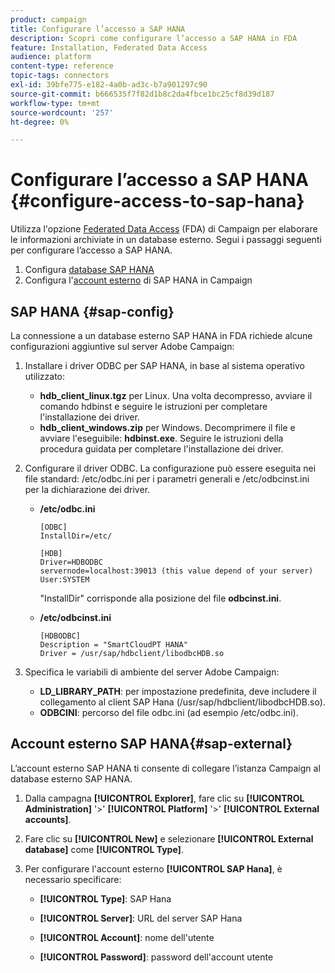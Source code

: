 ```yaml
---
product: campaign
title: Configurare l’accesso a SAP HANA
description: Scopri come configurare l’accesso a SAP HANA in FDA
feature: Installation, Federated Data Access
audience: platform
content-type: reference
topic-tags: connectors
exl-id: 39bfe775-e182-4a0b-ad3c-b7a901297c90
source-git-commit: b666535f7f82d1b8c2da4fbce1bc25cf8d39d187
workflow-type: tm+mt
source-wordcount: '257'
ht-degree: 0%

---
```


# Configurare l’accesso a SAP HANA {#configure-access-to-sap-hana}



Utilizza l&#39;opzione [Federated Data Access](../../installation/using/about-fda.md) (FDA) di Campaign per elaborare le informazioni archiviate in un database esterno. Segui i passaggi seguenti per configurare l’accesso a SAP HANA.

1. Configura [database SAP HANA](#sap-config)
1. Configura l&#39;[account esterno](#sap-external) di SAP HANA in Campaign

## SAP HANA {#sap-config}

La connessione a un database esterno SAP HANA in FDA richiede alcune configurazioni aggiuntive sul server Adobe Campaign:

1. Installare i driver ODBC per SAP HANA, in base al sistema operativo utilizzato:

   * **hdb_client_linux.tgz** per Linux. Una volta decompresso, avviare il comando hdbinst e seguire le istruzioni per completare l&#39;installazione dei driver.
   * **hdb_client_windows.zip** per Windows. Decomprimere il file e avviare l&#39;eseguibile: **hdbinst.exe**. Seguire le istruzioni della procedura guidata per completare l&#39;installazione dei driver.

1. Configurare il driver ODBC. La configurazione può essere eseguita nei file standard: /etc/odbc.ini per i parametri generali e /etc/odbcinst.ini per la dichiarazione dei driver.

   * **/etc/odbc.ini**

     ```
     [ODBC]
     InstallDir=/etc/
     
     [HDB]
     Driver=HDBODBC
     servernode=localhost:39013 (this value depend of your server)
     User:SYSTEM
     ```

     &quot;InstallDir&quot; corrisponde alla posizione del file **odbcinst.ini**.

   * **/etc/odbcinst.ini**

     ```
     [HDBODBC]
     Description = "SmartCloudPT HANA"
     Driver = /usr/sap/hdbclient/libodbcHDB.so
     ```

1. Specifica le variabili di ambiente del server Adobe Campaign:

   * **LD_LIBRARY_PATH**: per impostazione predefinita, deve includere il collegamento al client SAP Hana (/usr/sap/hdbclient/libodbcHDB.so).
   * **ODBCINI**: percorso del file odbc.ini (ad esempio /etc/odbc.ini).

## Account esterno SAP HANA{#sap-external}

L’account esterno SAP HANA ti consente di collegare l’istanza Campaign al database esterno SAP HANA.

1. Dalla campagna **[!UICONTROL Explorer]**, fare clic su **[!UICONTROL Administration]** &#39;>&#39; **[!UICONTROL Platform]** &#39;>&#39; **[!UICONTROL External accounts]**.

1. Fare clic su **[!UICONTROL New]** e selezionare **[!UICONTROL External database]** come **[!UICONTROL Type]**.

1. Per configurare l&#39;account esterno **[!UICONTROL SAP Hana]**, è necessario specificare:

   * **[!UICONTROL Type]**: SAP Hana

   * **[!UICONTROL Server]**: URL del server SAP Hana

   * **[!UICONTROL Account]**: nome dell&#39;utente

   * **[!UICONTROL Password]**: password dell&#39;account utente
